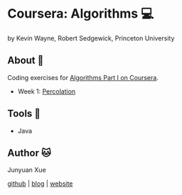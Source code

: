 # Coursera: Algorithms :computer:
by Kevin Wayne, Robert Sedgewick, Princeton University

## About :straight_ruler:
Coding exercises for [Algorithms Part I on Coursera](https://www.coursera.org/learn/algorithms-part1).

* Week 1: [Percolation](http://coursera.cs.princeton.edu/algs4/assignments/percolation.html)

## Tools :wrench:
* Java

## Author :cat:
Junyuan Xue

[github](https://github.com/junyuanxue) | [blog](https://spinningcodes.wordpress.com/) | [website](http://junyuanxue.github.io/)

